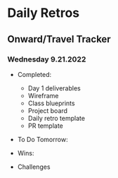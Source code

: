 # Daily Retros

## Onward/Travel Tracker

### Wednesday 9.21.2022
- Completed:
  * Day 1 deliverables
  * Wireframe
  * Class blueprints
  * Project board
  * Daily retro template
  * PR template

- To Do Tomorrow:

- Wins:

- Challenges





     